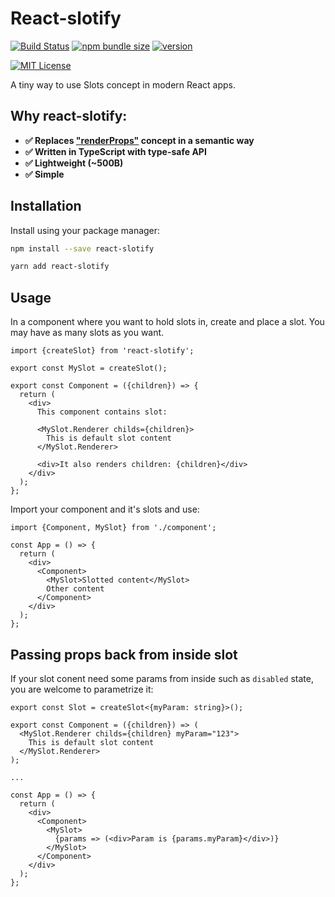 # React-slotify

[![Build Status][build-badge]][build]
[![npm bundle size][npm-bundle-size]][build]
[![version][version-badge]][package]

[![MIT License][license-badge]][license]


A tiny way to use Slots concept in modern React apps.

## Why react-slotify:

- **✅ Replaces ["renderProps"](https://reactjs.org/docs/render-props.html) concept in a semantic way**
- **✅ Written in TypeScript with type-safe API**
- **✅ Lightweight (~500B)**
- **✅ Simple**

## Installation

Install using your package manager:

```bash
npm install --save react-slotify

yarn add react-slotify
```

## Usage

In a component where you want to hold slots in, create and place a slot. You may have as many slots as you want.
```tsx
import {createSlot} from 'react-slotify';

export const MySlot = createSlot();

export const Component = ({children}) => {
  return (
    <div>
      This component contains slot:
      
      <MySlot.Renderer childs={children}>
        This is default slot content
      </MySlot.Renderer>
      
      <div>It also renders children: {children}</div>
    </div>
  );
};
```

Import your component and it's slots and use:

```tsx
import {Component, MySlot} from './component';

const App = () => {
  return (
    <div>
      <Component>
        <MySlot>Slotted content</MySlot>
        Other content
      </Component>
    </div>
  );
};
```

## Passing props back from inside slot

If your slot conent need some params from inside such as `disabled` state, you are welcome to parametrize it:

```tsx
export const Slot = createSlot<{myParam: string}>();

export const Component = ({children}) => (
  <MySlot.Renderer childs={children} myParam="123">
    This is default slot content
  </MySlot.Renderer>
);

...

const App = () => {
  return (
    <div>
      <Component>
        <MySlot>
          {params => (<div>Param is {params.myParam}</div>)}
        </MySlot>
      </Component>
    </div>
  );
};
```

[build-badge]: https://github.com/andrey-skl/react-slotify/workflows/CI/badge.svg
[build]: https://github.com/andrey-skl/react-slotify/actions
[npm-bundle-size]: https://img.shields.io/bundlephobia/minzip/react-slotify?style=flat-square
[version-badge]: https://img.shields.io/npm/v/react-slotify.svg?style=flat-square
[package]: https://www.npmjs.com/package/react-slotify
[license-badge]: https://img.shields.io/npm/l/react-slotify.svg?style=flat-square
[license]: https://github.com/andrey-skl/react-slotify/blob/master/LICENSE
